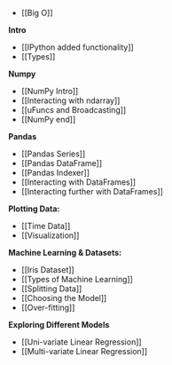 - [[Big O]]

**Intro**
- [[IPython added functionality]]
- [[Types]]

**Numpy**
- [[NumPy Intro]]
- [[Interacting with ndarray]]
- [[uFuncs and Broadcasting]]
- [[NumPy end]]

**Pandas**
- [[Pandas Series]]
- [[Pandas DataFrame]]
- [[Pandas Indexer]]
- [[Interacting with DataFrames]]
- [[Interacting further with DataFrames]]

**Plotting Data:**
- [[Time Data]]
- [[Visualization]]

**Machine Learning & Datasets:**
- [[Iris Dataset]]
- [[Types of Machine Learning]]
- [[Splitting Data]]
- [[Choosing the Model]]
- [[Over-fitting]]

**Exploring Different Models**
- [[Uni-variate Linear Regression]]
- [[Multi-variate Linear Regression]]